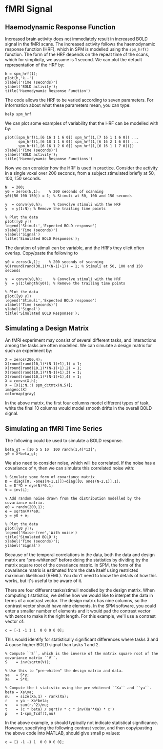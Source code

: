 # fMRI Signal

## Haemodynamic Response Function
Increased brain activity does not immediately result in increased BOLD signal in the fMRI scans.
The increased activity follows the haemodynamic response function (HRF), which in SPM is modelled using
the ``spm_hrf()`` function.  The form of the HRF depends on the repeat time of the scans, which for simplicity, we assume is 1 second.
We can plot the default representation of the HRF by:
```
h = spm_hrf(1);
plot(h,'k.-')
xlabel('Time (seconds)')
ylabel('BOLD activity');
title('Haemodynamic Response Function')
```

The code allows the HRF to be varied according to seven parameters.
For information about what these parameters mean, you can type:
```
help spm_hrf
```

We can plot some examples of variability that the HRF can be modelled with by:
```
plot([spm_hrf(1,[6 16 1 1 6 0]) spm_hrf(1,[7 16 1 1 6 0]) ...
      spm_hrf(1,[6 18 1 1 6 0]) spm_hrf(1,[6 16 2 1 6 0]) ...
      spm_hrf(1,[6 16 1 2 6 0]) spm_hrf(1,[6 16 1 1 7 0])])
xlabel('Time (seconds)')
ylabel('BOLD activity');
title('Haemodynamic Response Functions')
```

Now we can consider how the HRF is used in practice.
Consider the activity in a single voxel over 200 seconds, from a subject stimulated briefly at 50, 100, 150 seconds.
```
N  = 200;
y0 = zeros(N,1);    % 200 seconds of scanning
y0([50 100 150]) = 1; % Stimuli at 50, 100 and 150 seconds

y  = convn(y0,h);     % Convolve stimuli with the HRF
y  = y(1:N); % Remove the trailing time points

% Plot the data
plot([y0 y])
legend('Stimuli','Expected BOLD response')
xlabel('Time (seconds)')
ylabel('Signal')
title('Simulated BOLD Responses');
```

The duration of stimuli can be variable, and the HRFs they elicit often overlap.
Copy/paste the following to 
```
y0 = zeros(N,1);    % 200 seconds of scanning
y0(round(rand(30,1)*(N-1)+1)) = 1; % Stimuli at 50, 100 and 150 seconds

y  = convn(y0,h);     % Convolve stimuli with the HRF
y  = y(1:length(y0)); % Remove the trailing time points

% Plot the data
plot([y0 y])
legend('Stimuli','Expected BOLD response')
xlabel('Time (seconds)')
ylabel('Signal')
title('Simulated BOLD Responses');
```

## Simulating a Design Matrix
An fMRI experiment may consist of several different tasks, and interactions among the tasks are often modelled.
We can simulate a design matrix for such an experiment by:
```
X = zeros(200,4);
X(round(rand(10,1)*(N-1)+1),1) = 1;
X(round(rand(10,1)*(N-1)+1),2) = 1;
X(round(rand(10,1)*(N-1)+1),3) = 1;
X(round(rand(10,1)*(N-1)+1),4) = 1;
X = convn(X,h);
X = [X(1:N,:) spm_dctmtx(N,5)];
imagesc(X)
colormap(gray)
```

In the above matrix, the first four columns model different types of task, white the final 10 columns would model smooth drifts in the overall BOLD signal.


## Simulating an fMRI Time Series
The following could be used to simulate a BOLD response.
```
beta_gt = [10 5 5 10  100 randn(1,4)*13]';
y0 = X*beta_gt;
```

We also need to consider noise, which will be correlated.
If the noise has a covariance of ``V``, then we can simulate this correlated noise with:
```
% Simulate some form of covariance matrix
D = diag([0; -ones(N-1,1)])+diag([0; ones(N-2,1)],1);
L = D'*D + eye(N)*0.1;
V = inv(L);

% Add random noise drawn from the distribution modelled by the covariance matrix.
e0 = randn(200,1);
e = sqrtm(V)*e0;
y = y0 + e;

% Plot the data
plot([y0 y]);
legend('Noise-free','With noise')
title('Simulated BOLD');
xlabel('Time (seconds)');
ylabel('Signal')
```

Because of the temporal correlations in the data,
both the data and design matrix are "pre-whitened" before doing the statistics by dividing by the matrix square root of the covariance matrix.
In SPM, the form of the covariance matrix is estimated from the data itself using restricted maximum likelihood (REML).
You don't need to know the details of how this works, but it's useful to be aware of it.

There are four different tasks/stimuli modelled by the design matrix.
When computing t statistics, we define how we would like to interpet the data in terms of a contrast vector.
The design matrix has nine columns, so the contrast vector should have nine elements.
In the SPM software, you could enter a smaller number of elements and it would pad the contrast vector with zeros to make it the right length.
For this example, we'll use a contrast vector of:
```
c = [-1 -1 1 1  0 0 0 0 0];
```
This would identify for statistically significant differences where tasks 3 and 4 cause higher BOLD signal than tasks 1 and 2.

```
% Compute ``S``, which is the inverse of the matrix square root of the covariance matrix ``V``.
S    = inv(sqrtm(V));

% Use this to "pre-whiten" the design matrix and data.
ya   = S*y;
Xa   = S*X;

% Compute the t statistic using the pre-whitened ``Xa`` and ``ya``.
beta = Xa\ya;
nu   = size(Xa,1) - rank(Xa);
r    = ya - Xa*beta;
v    = sum(r.^2)/nu;
t    = (c * beta) / sqrt(v * c * inv(Xa'*Xa) * c')
p    = 1-spm_Tcdf(t,nu)
```

In the above example, p should typically not indicate statistical significance.
However, specifying the following contrast vector, and then copy/pasting the above code into MATLAB, should give small p values:
```
c = [1 -1 -1 1  0 0 0 0 0];
```



